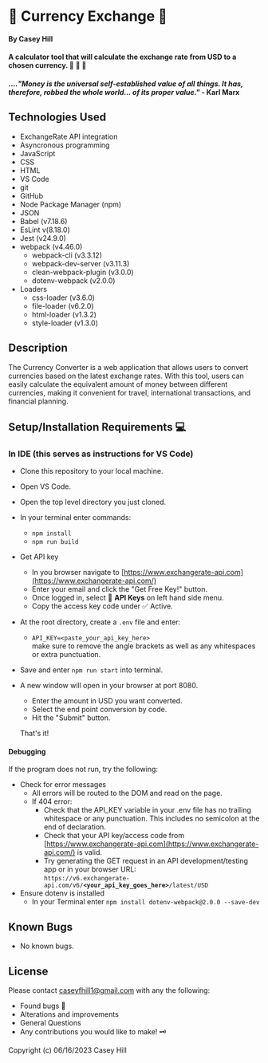 # &#x1F30C; **Currency Exchange** &#x1F320;

#### **By Casey Hill**

#### A calculator tool that will calculate the exchange rate from USD to a chosen currency. &#x1F680; &#x1F474; &#x1F4C6;

#### ...._"Money is the universal self-established value of all things. It has, therefore, robbed the whole world... of its proper value."_ - Karl Marx

## **Technologies Used**

-   ExchangeRate API integration
-   Asyncronous programming
-   JavaScript
-   CSS
-   HTML
-   VS Code
-   git
-   GitHub
-   Node Package Manager (npm)
-   JSON
-   Babel (v7.18.6)
-   EsLint v(8.18.0)
-   Jest (v24.9.0)
-   webpack (v4.46.0)
    -   webpack-cli (v3.3.12)
    -   webpack-dev-server (v3.11.3)
    -   clean-webpack-plugin (v3.0.0)
    -   dotenv-webpack (v2.0.0)
-   Loaders
    -   css-loader (v3.6.0)
    -   file-loader (v6.2.0)
    -   html-loader (v1.3.2)
    -   style-loader (v1.3.0)

## **Description**

The Currency Converter is a web application that allows users to convert currencies based on the latest exchange rates. With this tool, users can easily calculate the equivalent amount of money between different currencies, making it convenient for travel, international transactions, and financial planning.

## **Setup/Installation Requirements** &#x1F4BB;

### **In IDE** (this serves as instructions for VS Code)

-   Clone this repository to your local machine.
-   Open VS Code.
-   Open the top level directory you just cloned.
-   In your terminal enter commands:
    -   `npm install`
    -   `npm run build`
-   Get API key
    -   In you browser navigate to [https://www.exchangerate-api.com](https://www.exchangerate-api.com/)
    -   Enter your email and click the "Get Free Key!" button.
    -   Once logged in, select &#x1F511; <strong>API Keys</strong> on left hand side menu.
    -   Copy the access key code under &#x2705; Active.
-   At the root directory, create a `.env` file and enter:
    -   `API_KEY=<paste_your_api_key_here>`<br>
        make sure to remove the angle brackets as well as any whitespaces or extra punctuation.
-   Save and enter `npm run start` into terminal.
-   A new window will open in your browser at port 8080.

    -   Enter the amount in USD you want converted.
    -   Select the end point conversion by code.
    -   Hit the "Submit" button.

    That's it!

#### Debugging

If the program does not run, try the following:

-   Check for error messages
    -   All errors will be routed to the DOM and read on the page.
    -   If 404 error:
        -   Check that the API_KEY variable in your .env file has no trailing whitespace or any punctuation. This includes no semicolon at the end of declaration.
        -   Check that your API key/access code from [https://www.exchangerate-api.com](https://www.exchangerate-api.com/) is valid.
        -   Try generating the GET request in an API development/testing app or in your browser URL:<br>
            `https://v6.exchangerate-api.com/v6/`<strong>`<your_api_key_goes_here>`</strong>`/latest/USD`
-   Ensure dotenv is installed
    -   In your Terminal enter `npm install dotenv-webpack@2.0.0 --save-dev`

## **Known Bugs**

-   No known bugs.

## License

Please contact [caseyfhill1@gmail.com](mailto:caseyfhill1@gmail.com?subject=Hello%20Casey,&body=You%20are%20amazing...) with any the following:

-   Found bugs &#x1F41E;
-   Alterations and improvements
-   General Questions
-   Any contributions you would like to make! &#x1F5DD;

Copyright (c) 06/16/2023 Casey Hill
